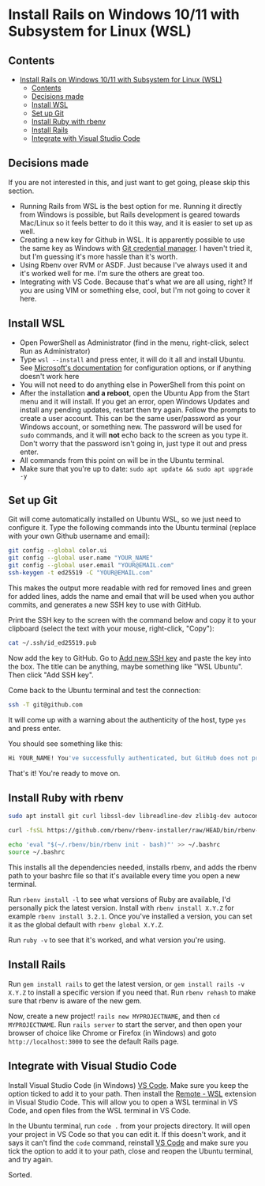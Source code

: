 # Install Rails on Windows 10/11 with Subsystem for Linux (WSL)
## Contents
- [Install Rails on Windows 10/11 with Subsystem for Linux (WSL)](#install-rails-on-windows-1011-with-subsystem-for-linux-wsl)
  - [Contents](#contents)
  - [Decisions made](#decisions-made)
  - [Install WSL](#install-wsl)
  - [Set up Git](#set-up-git)
  - [Install Ruby with rbenv](#install-ruby-with-rbenv)
  - [Install Rails](#install-rails)
  - [Integrate with Visual Studio Code](#integrate-with-visual-studio-code)

## Decisions made
If you are not interested in this, and just want to get going, please skip this section.

* Running Rails from WSL is the best option for me. Running it directly from Windows is possible, but Rails development is geared towards Mac/Linux so it feels better to do it this way, and it is easier to set up as well.
* Creating a new key for Github in WSL. It is apparently possible to use the same key as Windows with [Git credential manager](https://learn.microsoft.com/en-us/windows/wsl/tutorials/wsl-git#git-credential-manager-setup). I haven't tried it, but I'm guessing it's more hassle than it's worth.
* Using Rbenv over RVM or ASDF. Just because I've always used it and it's worked well for me. I'm sure the others are great too.
* Integrating with VS Code. Because that's what we are all using, right? If you are using VIM or something else, cool, but I'm not going to cover it here.

## Install WSL
* Open PowerShell as Administrator (find in the menu, right-click, select Run as Administrator)
* Type `wsl --install` and press enter, it will do it all and install Ubuntu. See [Microsoft's documentation](https://learn.microsoft.com/en-us/windows/wsl/install) for configuration options, or if anything doesn't work here
* You will not need to do anything else in PowerShell from this point on
* After the installation **and a reboot**, open the Ubuntu App from the Start menu and it will install. If you get an error, open Windows Updates and install any pending updates, restart then try again. Follow the prompts to create a user account. This can be the same user/password as your Windows account, or something new. The password will be used for `sudo` commands, and it will **not** echo back to the screen as you type it. Don't worry that the password isn't going in, just type it out and press enter.
* All commands from this point on will be in the Ubuntu terminal.
* Make sure that you're up to date: `sudo apt update && sudo apt upgrade -y`

## Set up Git
Git will come automatically installed on Ubuntu WSL, so we just need to configure it.
Type the following commands into the Ubuntu terminal (replace with your own Github username and email):
```bash
git config --global color.ui
git config --global user.name "YOUR_NAME"
git config --global user.email "YOUR@EMAIL.com"
ssh-keygen -t ed25519 -C "YOUR@EMAIL.com"
```
This makes the output more readable with red for removed lines and green for added lines, adds the name and email that will be used when you author commits, and generates a new SSH key to use with GitHub.

Print the SSH key to the screen with the command below and copy it to your clipboard (select the text with your mouse, right-click, "Copy"):
```bash
cat ~/.ssh/id_ed25519.pub
```
Now add the key to GitHub. Go to [Add new SSH key](https://github.com/settings/ssh/new) and paste the key into the box. The title can be anything, maybe something like "WSL Ubuntu". Then click "Add SSH key".

Come back to the Ubuntu terminal and test the connection:
```bash
ssh -T git@github.com
```
It will come up with a warning about the authenticity of the host, type `yes` and press enter.

You should see something like this:
```bash
Hi YOUR_NAME! You've successfully authenticated, but GitHub does not provide shell access.
```
That's it! You're ready to move on.

## Install Ruby with rbenv
```bash
sudo apt install git curl libssl-dev libreadline-dev zlib1g-dev autoconf bison build-essential libyaml-dev libreadline-dev libncurses5-dev libffi-dev libgdbm-dev -y

curl -fsSL https://github.com/rbenv/rbenv-installer/raw/HEAD/bin/rbenv-installer | bash

echo 'eval "$(~/.rbenv/bin/rbenv init - bash)"' >> ~/.bashrc
source ~/.bashrc
```
This installs all the dependencies needed, installs rbenv, and adds the rbenv path to your bashrc file so that it's available every time you open a new terminal.

Run `rbenv install -l` to see what versions of Ruby are available, I'd personally pick the latest version. Install with `rbenv install X.Y.Z` for example `rbenv install 3.2.1`. Once you've installed a version, you can set it as the global default with `rbenv global X.Y.Z`.

Run `ruby -v` to see that it's worked, and what version you're using.

## Install Rails
Run `gem install rails` to get the latest version, or `gem install rails -v X.Y.Z` to install a specific version if you need that. Run `rbenv rehash` to make sure that rbenv is aware of the new gem.

Now, create a new project! `rails new MYPROJECTNAME`, and then `cd MYPROJECTNAME`. Run `rails server` to start the server, and then open your browser of choice like Chrome or Firefox (in Windows) and goto `http://localhost:3000` to see the default Rails page.

## Integrate with Visual Studio Code

Install Visual Studio Code (in Windows) [VS Code](https://code.visualstudio.com/). Make sure you keep the option ticked to add it to your path. Then install the [Remote - WSL](https://marketplace.visualstudio.com/items?itemName=ms-vscode-remote.remote-wsl) extension in Visual Studio Code. This will allow you to open a WSL terminal in VS Code, and open files from the WSL terminal in VS Code.

In the Ubuntu terminal, run `code .` from your projects directory. It will open your project in VS Code so that you can edit it. If this doesn't work, and it says it can't find the `code` command, reinstall [VS Code](https://code.visualstudio.com/) and make sure you tick the option to add it to your path, close and reopen the Ubuntu terminal, and try again.

Sorted.